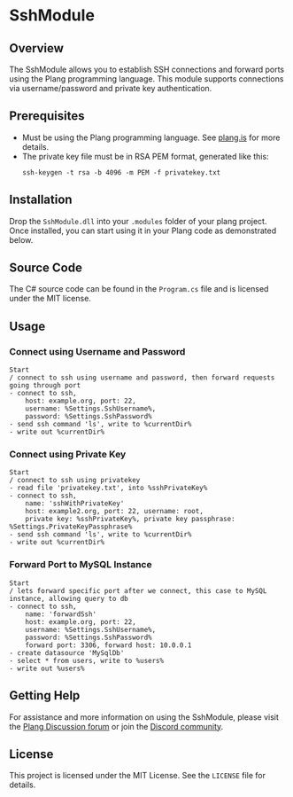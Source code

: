 # SshModule

## Overview
The SshModule allows you to establish SSH connections and forward ports using the Plang programming language. This module supports connections via username/password and private key authentication.

## Prerequisites
- Must be using the Plang programming language. See [plang.is](https://plang.is) for more details.
- The private key file must be in RSA PEM format, generated like this:
  ```
  ssh-keygen -t rsa -b 4096 -m PEM -f privatekey.txt
  ```

## Installation
Drop the `SshModule.dll` into your `.modules` folder of your plang project. Once installed, you can start using it in your Plang code as demonstrated below.

## Source Code
The C# source code can be found in the `Program.cs` file and is licensed under the MIT license.

## Usage

### Connect using Username and Password
```plang
Start
/ connect to ssh using username and password, then forward requests going through port
- connect to ssh, 
    host: example.org, port: 22, 
    username: %Settings.SshUsername%, 
    password: %Settings.SshPassword%
- send ssh command 'ls', write to %currentDir%
- write out %currentDir%
```

### Connect using Private Key
```plang
Start
/ connect to ssh using privatekey
- read file 'privatekey.txt', into %sshPrivateKey%
- connect to ssh, 
    name: 'sshWithPrivateKey'
    host: example2.org, port: 22, username: root, 
    private key: %sshPrivateKey%, private key passphrase: %Settings.PrivateKeyPassphrase%
- send ssh command 'ls', write to %currentDir%
- write out %currentDir%
```

### Forward Port to MySQL Instance
```plang
Start
/ lets forward specific port after we connect, this case to MySQL instance, allowing query to db
- connect to ssh, 
    name: 'forwardSsh'
    host: example.org, port: 22, 
    username: %Settings.SshUsername%, 
    password: %Settings.SshPassword%
    forward port: 3306, forward host: 10.0.0.1
- create datasource 'MySqlDb'
- select * from users, write to %users%
- write out %users%
```

## Getting Help
For assistance and more information on using the SshModule, please visit the [Plang Discussion forum](https://github.com/orgs/PLangHQ/discussions) or join the [Discord community](https://discord.gg/A8kYUymsDD).

## License
This project is licensed under the MIT License. See the `LICENSE` file for details.